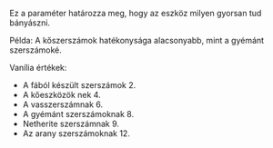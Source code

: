 Ez a paraméter határozza meg, hogy az eszköz milyen gyorsan tud bányászni.

Példa: A kőszerszámok hatékonysága alacsonyabb, mint a gyémánt szerszámoké.

Vanília értékek:
* A fából készült szerszámok 2.
* A kőeszközök nek 4.
* A vasszerszámnak 6.
* A gyémánt szerszámoknak 8.
* Netherite szerszámnak 9.
* Az arany szerszámoknak 12.